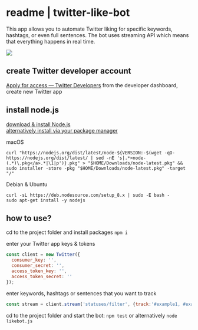# readme | twitter-like-bot
This app allows you to automate Twitter liking for specific keywords, hashtags, or even full sentences.  The bot uses streaming API which means that everything happens in real time.

![](https://github.com/martinm/twitter-like-bot/blob/master/demo.gif)

## create Twitter developer account
[Apply for access — Twitter Developers](https://developer.twitter.com/en/apply-for-access)
from the developer dashboard, create new Twitter app

## install node.js
[download & install Node.js](https://nodejs.org/en/download/)  
[alternatively install via your package manager](https://nodejs.org/en/download/package-manager/#macos)

macOS
```
curl "https://nodejs.org/dist/latest/node-${VERSION:-$(wget -qO- https://nodejs.org/dist/latest/ | sed -nE 's|.*>node-(.*)\.pkg</a>.*|\1|p')}.pkg" > "$HOME/Downloads/node-latest.pkg" && sudo installer -store -pkg "$HOME/Downloads/node-latest.pkg" -target "/"
```

Debian & Ubuntu
```
curl -sL https://deb.nodesource.com/setup_8.x | sudo -E bash -
sudo apt-get install -y nodejs
```


## how to use?
cd to the project folder and install packages
`npm i`

enter your Twitter app keys & tokens
``` javascript
const client = new Twitter({
  consumer_key: '',
  consumer_secret: '',
  access_token_key: '',
  access_token_secret: ''
});
```

enter keywords, hashtags or sentences that you want to track
``` javascript
const stream = client.stream('statuses/filter', {track:'#example1, #example2’});
```

cd to the project folder and start the bot:
`npm test`  or alternatively  `node likebot.js`


